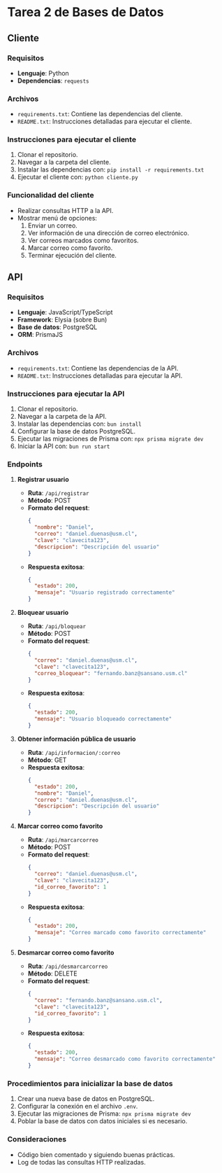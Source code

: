 # Tarea 2 de Bases de Datos

## Cliente

### Requisitos
- **Lenguaje**: Python
- **Dependencias**: `requests`

### Archivos
- `requirements.txt`: Contiene las dependencias del cliente.
- `README.txt`: Instrucciones detalladas para ejecutar el cliente.

### Instrucciones para ejecutar el cliente
1. Clonar el repositorio.
2. Navegar a la carpeta del cliente.
3. Instalar las dependencias con: `pip install -r requirements.txt`
4. Ejecutar el cliente con: `python cliente.py`

### Funcionalidad del cliente
- Realizar consultas HTTP a la API.
- Mostrar menú de opciones:
  1. Enviar un correo.
  2. Ver información de una dirección de correo electrónico.
  3. Ver correos marcados como favoritos.
  4. Marcar correo como favorito.
  5. Terminar ejecución del cliente.

## API

### Requisitos
- **Lenguaje**: JavaScript/TypeScript
- **Framework**: Elysia (sobre Bun)
- **Base de datos**: PostgreSQL
- **ORM**: PrismaJS

### Archivos
- `requirements.txt`: Contiene las dependencias de la API.
- `README.txt`: Instrucciones detalladas para ejecutar la API.

### Instrucciones para ejecutar la API
1. Clonar el repositorio.
2. Navegar a la carpeta de la API.
3. Instalar las dependencias con: `bun install`
4. Configurar la base de datos PostgreSQL.
5. Ejecutar las migraciones de Prisma con: `npx prisma migrate dev`
6. Iniciar la API con: `bun run start`

### Endpoints
1. **Registrar usuario**
   - **Ruta**: `/api/registrar`
   - **Método**: POST
   - **Formato del request**:
     ```json
     {
       "nombre": "Daniel",
       "correo": "daniel.duenas@usm.cl",
       "clave": "clavecita123",
       "descripcion": "Descripción del usuario"
     }
     ```
   - **Respuesta exitosa**:
     ```json
     {
       "estado": 200,
       "mensaje": "Usuario registrado correctamente"
     }
     ```

2. **Bloquear usuario**
   - **Ruta**: `/api/bloquear`
   - **Método**: POST
   - **Formato del request**:
     ```json
     {
       "correo": "daniel.duenas@usm.cl",
       "clave": "clavecita123",
       "correo_bloquear": "fernando.banz@sansano.usm.cl"
     }
     ```
   - **Respuesta exitosa**:
     ```json
     {
       "estado": 200,
       "mensaje": "Usuario bloqueado correctamente"
     }
     ```

3. **Obtener información pública de usuario**
   - **Ruta**: `/api/informacion/:correo`
   - **Método**: GET
   - **Respuesta exitosa**:
     ```json
     {
       "estado": 200,
       "nombre": "Daniel",
       "correo": "daniel.duenas@usm.cl",
       "descripcion": "Descripción del usuario"
     }
     ```

4. **Marcar correo como favorito**
   - **Ruta**: `/api/marcarcorreo`
   - **Método**: POST
   - **Formato del request**:
     ```json
     {
       "correo": "daniel.duenas@usm.cl",
       "clave": "clavecita123",
       "id_correo_favorito": 1
     }
     ```
   - **Respuesta exitosa**:
     ```json
     {
       "estado": 200,
       "mensaje": "Correo marcado como favorito correctamente"
     }
     ```

5. **Desmarcar correo como favorito**
   - **Ruta**: `/api/desmarcarcorreo`
   - **Método**: DELETE
   - **Formato del request**:
     ```json
     {
       "correo": "fernando.banz@sansano.usm.cl",
       "clave": "clavecita123",
       "id_correo_favorito": 1
     }
     ```
   - **Respuesta exitosa**:
     ```json
     {
       "estado": 200,
       "mensaje": "Correo desmarcado como favorito correctamente"
     }
     ```

### Procedimientos para inicializar la base de datos
1. Crear una nueva base de datos en PostgreSQL.
2. Configurar la conexión en el archivo `.env`.
3. Ejecutar las migraciones de Prisma: `npx prisma migrate dev`
4. Poblar la base de datos con datos iniciales si es necesario.

### Consideraciones
- Código bien comentado y siguiendo buenas prácticas.
- Log de todas las consultas HTTP realizadas.
